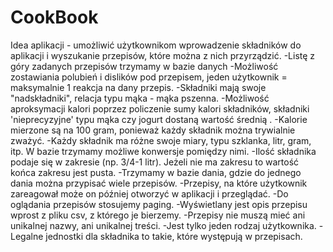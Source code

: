 # CookBook
Idea aplikacji - umożliwić użytkownikom wprowadzenie składników do aplikacji i wyszukanie przepisów, które można z nich przyrządzić.
-Listę z góry zadanych przepisów trzymamy w bazie danych
-Możliwość zostawiania polubień i dislików pod przepisem, jeden użytkownik = maksymalnie 1 reakcja na dany przepis.
-Składniki mają swoje "nadskładniki", relacja typu mąka - mąka pszenna.
-Możliwość aproksymacji kalori poprzez policzenie sumy kalori składników, składniki 'nieprecyzyjne' typu mąka czy jogurt dostaną wartość średnią .
-Kalorie mierzone są na 100 gram, ponieważ każdy składnik można trywialnie zważyć.
-Każdy składnik ma różne swoje miary, typu szklanka, litr, gram, itp. W bazie trzymamy możliwe konwersje pomiędzy nimi.
-Ilość składnika podaje się w zakresie (np. 3/4-1 litr). Jeżeli nie ma zakresu to wartość końca zakresu jest pusta.
-Trzymamy w bazie dania, gdzie do jednego dania można przypisać wiele przepisów.
-Przepisy, na które użytkownik zareagował może on później otworzyć w aplikacji i przeglądać.
-Do oglądania przepisów stosujemy paging.
-Wyświetlany jest opis przepisu wprost z pliku csv, z którego je bierzemy.
-Przepisy nie muszą mieć ani unikalnej nazwy, ani unikalnej treści.
-Jest tylko jeden rodzaj użytkownika.
-Legalne jednostki dla składnika to takie, które występują w przepisach.
